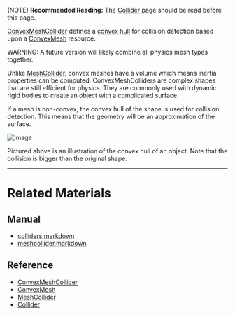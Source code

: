 (NOTE) **Recommended Reading:** The [Collider](https://github.com/PlasmaEngine/PlasmaDocs/blob/master/plasma_editor_documentation/plasmamanual/physics/colliders.markdown) page should be read before this page.

[ConvexMeshCollider](https://github.com/PlasmaEngine/PlasmaDocs/blob/master/code_reference/class_reference/convexmeshcollider.markdown) defines a [convex hull](https://en.wikipedia.org/wiki/Convex_hull ) for collision detection based upon a [ConvexMesh](https://github.com/PlasmaEngine/PlasmaDocs/blob/master/code_reference/class_reference/convexmesh.markdown) resource.

WARNING: A future version will likely combine all physics mesh types together.

Unlike [MeshCollider](https://github.com/PlasmaEngine/PlasmaDocs/blob/master/plasma_editor_documentation/plasmamanual/physics/colliders/meshcollider.markdown), convex meshes have a volume which means inertia properties can be computed. ConvexMeshColliders are complex shapes that are still efficient for physics. They are commonly used with dynamic rigid bodies to create an object with a complicated surface.

If a mesh is non-convex, the convex hull of the shape is used for collision detection. This means that the geometry will be an approximation of the surface. 



![image](https://media.githubusercontent.com/media/dragonCASTjosh/ZeroFiles/master/doc_files/46628.png)


Pictured above is an illustration of the convex hull of an object. Note that the collision is bigger than the original shape.

---

 #  Related Materials
 ##  Manual
- [colliders.markdown](https://github.com/PlasmaEngine/PlasmaDocs/blob/master/plasma_editor_documentation/plasmamanual/physics/colliders.markdown)
- [meshcollider.markdown](https://github.com/PlasmaEngine/PlasmaDocs/blob/master/plasma_editor_documentation/plasmamanual/physics/colliders/meshcollider.markdown)
 ##  Reference
- [ConvexMeshCollider](https://github.com/PlasmaEngine/PlasmaDocs/blob/master/code_reference/class_reference/convexmeshcollider.markdown)
- [ConvexMesh](https://github.com/PlasmaEngine/PlasmaDocs/blob/master/code_reference/class_reference/convexmesh.markdown)
- [MeshCollider](https://github.com/PlasmaEngine/PlasmaDocs/blob/master/code_reference/class_reference/meshcollider.markdown)
- [Collider](https://github.com/PlasmaEngine/PlasmaDocs/blob/master/code_reference/class_reference/collider.markdown) 

 
